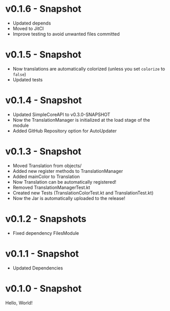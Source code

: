 # v0.1.6 - Snapshot
* Updated depends
* Moved to JitCI
* Improve testing to avoid unwanted files committed

# v0.1.5 - Snapshot
* Now translations are automatically colorized (unless you set `colorize` to `false`)
* Updated tests

# v0.1.4 - Snapshot
* Updated SimpleCoreAPI to v0.3.0-SNAPSHOT
* Now the TranslationManager is initialized at the load stage of the 
module
* Added GitHub Repository option for AutoUpdater

# v0.1.3 - Snapshot
* Moved Translation from objects/
* Added new register methods to TranslationManager
* Added mainColor to Translation
* Now Translation can be automatically registered!
* Removed TranslationManagerTest.kt
* Created new Tests (TranslationColorTest.kt and TranslationTest.kt)
* Now the Jar is automatically uploaded to the release!

# v0.1.2 - Snapshots
* Fixed dependency FilesModule

# v0.1.1 - Snapshot
* Updated Dependencies

# v0.1.0 - Snapshot
Hello, World!
